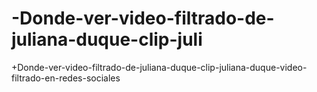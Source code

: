 # -Donde-ver-video-filtrado-de-juliana-duque-clip-juli
+Donde-ver-video-filtrado-de-juliana-duque-clip-juliana-duque-video-filtrado-en-redes-sociales

